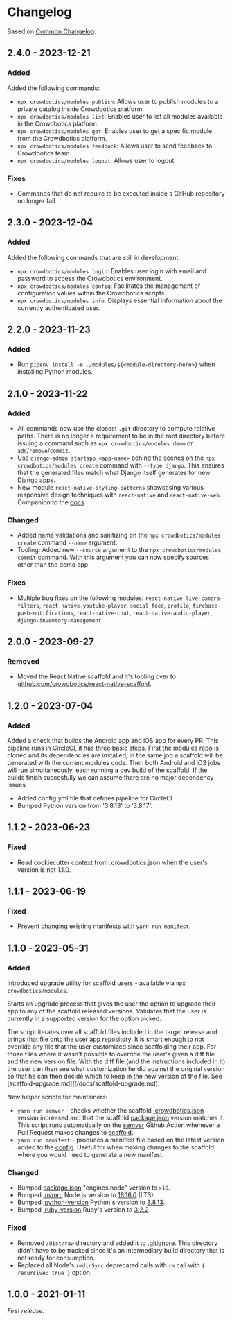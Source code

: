 # Changelog

Based on [Common Changelog](https://common-changelog.org/).

## 2.4.0 - 2023-12-21

### Added

Added the following commands:

- `npx crowdbotics/modules publish`: Allows user to publish modules to a private catalog inside Crowdbotics platform.
- `npx crowdbotics/modules list`: Enables user to list all modules available in the Crowdbotics platform.
- `npx crowdbotics/modules get`: Enables user to get a specific module from the Crowdbotics platform.
- `npx crowdbotics/modules feedback`: Allows user to send feedback to Crowdbotics team.
- `npx crowdbotics/modules logout`: Allows user to logout.

### Fixes

- Commands that do not require to be executed inside s GitHub repository no longer fail.

## 2.3.0 - 2023-12-04

### Added

Added the following commands that are still in development:

- `npx crowdbotics/modules login`: Enables user login with email and password to access the Crowdbotics environment.
- `npx crowdbotics/modules config`: Facilitates the management of configuration values within the Crowdbotics scripts.
- `npx crowdbotics/modules info`: Displays essential information about the currently authenticated user.

## 2.2.0 - 2023-11-23

### Added

- Run `pipenv install -e ./modules/${<module-directory-here>}` when installing Python modules.

## 2.1.0 - 2023-11-22

### Added

- All commands now use the closest `.git` directory to compute relative paths. There is no longer a requirement to be in the root directory before issuing a command such as `npx crowdbotics/modules demo` or `add`/`remove`/`commit`.
- Use `django-admin startapp <app-name>` behind the scenes on the `npx crowdbotics/modules create` command with `--type django`. This ensures that the generated files match what Django itself generates for new Django apps.
- New module `react-native-styling-patterns` showcasing various responsive design techniques with `react-native` and `react-native-web`. Companion to the [docs](https://docs.crowdbotics.com/react-native-styling-patterns).

### Changed

- Added name validations and sanitizing on the `npx crowdbotics/modules create` command `--name` argument.
- Tooling: Added new `--source` argument to the `npx crowdbotics/modules commit` command. With this argument you can now specify sources other than the demo app.

### Fixes

- Multiple bug fixes on the following modules: `react-native-live-camera-filters`, `react-native-youtube-player`, `social-feed`, `profile`, `firebase-push-notifications`, `react-native-chat`, `react-native-audio-player`, `django-inventory-management`

## 2.0.0 - 2023-09-27

### Removed

- Moved the React Native scaffold and it's tooling over to [github.com/crowdbotics/react-native-scaffold](https://github.com/crowdbotics/react-native-scaffold).

## 1.2.0 - 2023-07-04

### Added

Added a check that builds the Android app and iOS app for every PR. This pipeline runs
in CircleCI, it has three basic steps. First the modules repo is cloned and its dependencies are installed, in the same job a scaffold will be generated with the current modules code.
Then both Android and iOS jobs will run simultaneously, each running a dev build of the scaffold. If the builds
finish succesfully we can assume there are no major dependency issues.

- Added config.yml file that defines pipeline for CircleCI
- Bumped Python version from '3.8.13' to '3.8.17'.

## 1.1.2 - 2023-06-23

### Fixed

- Read cookiecutter context from .crowdbotics.json when the user's version is not 1.1.0.

## 1.1.1 - 2023-06-19

### Fixed

- Prevent changing existing manifests with `yarn run manifest`.

## 1.1.0 - 2023-05-31

### Added

Introduced upgrade utility for scaffold users - available via `npx crowdbotics/modules`.

Starts an upgrade process that gives the user the option to upgrade their app to any of the scaffold released versions. Validates that the user is currently in a supported version for the option picked.

The script iterates over all scaffold files included in the target release and brings that file onto the user app repository. It is smart enough to not override any file that the user customized since scaffolding their app. For those files where it wasn't possible to override the user's given a diff file and the new version file. With the diff file (and the instructions included in it) the user can then see what customization he did against the original version so that he can then decide which to keep in the new version of the file. See [scaffold-upgrade.md]](/docs/scaffold-upgrade.md).

New helper scripts for maintainers:

- `yarn run semver` - checks whether the scaffold [.crowdbotics.json](/scaffold/template/custom/.crowdbotics.json) version increased and that the scaffold [package.json](/scaffold/package.json) version matches it. This script runs automatically on the [semver](/.github/workflows/semver.yml) Github Action whenever a Pull Request makes changes to [scaffold](/scaffold).
- `yarn run manifest` - produces a manifest file based on the latest version added to the [config](/config.js). Useful for when making changes to the scaffold where you would need to generate a new manifest.

### Changed

- Bumped [package.json](/package.json) "engines.node" version to `>16`.
- Bumped [.nvmrc](/.nvmrc) Node.js version to [18.16.0](https://github.com/nodejs/node/blob/main/doc/changelogs/CHANGELOG_V18.md#18.16.0) (LTS).
- Bumped [.python-version](/.python-version) Python's version to [3.8.13](https://www.python.org/downloads/release/python-3813/).
- Bumped [.ruby-version](/.ruby-version) Ruby's version to [3.2.2](https://github.com/ruby/ruby/releases/tag/v3_2_2)

### Fixed

- Removed `/dist/raw` directory and added it to [.gitignore](.gitignore). This directory didn't have to be tracked since it's an intermediary build directory that is not ready for consumption.
- Replaced all Node's `rmdirSync` deprecated calls with `rm` call with `{ recursive: true }` option.

## 1.0.0 - 2021-01-11

_First release._
